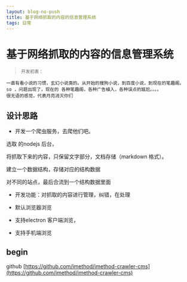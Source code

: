 ```yaml
---
layout: blog-no-push
title: 基于网络抓取的内容的信息管理系统
tags: 日常
---
```


# 基于网络抓取的内容的信息管理系统

>     开发初衷：
    一直有看小说的习惯，玄幻小说类的。从开始的搜狗小说，到百度小说，到现在的笔趣阁。
    so ，问题出现了，现在的 各种笔趣阁，各种广告植入，各种误点的尴尬。。。。
    很无语的感觉，代表月亮消灭你们

## 设计思路

* 开发一个爬虫服务，去爬他们吧。

选取 的nodejs 后台，

将抓取下来的内容，只保留文字部分，文档存储（markdown 格式）。

建立一个数据结构，存储对应的结构数据

对不同的站点，最后合流到一个结构数据里面

* 开发功能：对抓取的内容进行管理，纠错，在处理

* 默认浏览器浏览

* 支持electron 客户端浏览，

* 支持手机端浏览


## begin

github [https://github.com/imethod/imethod-crawler-cms](https://github.com/imethod/imethod-crawler-cms)



